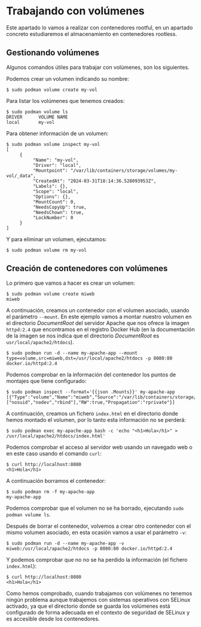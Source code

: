 # Trabajando con volúmenes
Este apartado lo vamos a realizar con contenedores rootful, en un apartado concreto estudiaremos el almacenamiento en contenedores rootless.

## Gestionando volúmenes

Algunos comandos útiles para trabajar con volúmenes, son los siguientes.

Podemos crear un volumen indicando su nombre:

```
$ sudo podman volume create my-vol
```

Para listar los volúmenes que tenemos creados:

```
$ sudo podman volume ls
DRIVER      VOLUME NAME
local       my-vol
```

Para obtener información de un volumen:

```
$ sudo podman volume inspect my-vol
[
     {
          "Name": "my-vol",
          "Driver": "local",
          "Mountpoint": "/var/lib/containers/storage/volumes/my-vol/_data",
          "CreatedAt": "2024-03-31T18:14:36.528093953Z",
          "Labels": {},
          "Scope": "local",
          "Options": {},
          "MountCount": 0,
          "NeedsCopyUp": true,
          "NeedsChown": true,
          "LockNumber": 0
     }
]
```

Y para eliminar un volumen, ejecutamos:

```
$ sudo podman volume rm my-vol
```

## Creación de contenedores con volúmenes

Lo primero que vamos a hacer es crear un volumen:

```
$ sudo podman volume create miweb
miweb
```

A continuación, creamos un contenedor con el volumen asociado, usando el parámetro `--mount`. En este ejemplo vamos a montar nuestro volumen en el directorio *DocumentRoot* del servidor Apache que nos ofrece la imagen `httpd:2.4` que encontramos en el registro Docker Hub (en la documentación de la imagen se nos indica que el directorio *DocumentRoot* es `usr/local/apache2/htdocs`).

```
$ sudo podman run -d --name my-apache-app --mount type=volume,src=miweb,dst=/usr/local/apache2/htdocs -p 8080:80 docker.io/httpd:2.4
```

Podemos comprobar en la información del contenedor los puntos de montajes que tiene configurado:

```
$ sudo podman inspect --format='{{json .Mounts}}' my-apache-app
[{"Type":"volume","Name":"miweb","Source":"/var/lib/containers/storage/volumes/miweb/_data","Destination":"/usr/local/apache2/htdocs","Driver":"local","Mode":"","Options":["nosuid","nodev","rbind"],"RW":true,"Propagation":"rprivate"}]
```

A continuación, creamos un fichero `index.html` en el directorio donde hemos montado el volumen, por lo tanto esta información no se perderá:

```
$ sudo podman exec my-apache-app bash -c 'echo "<h1>Hola</h1>" > /usr/local/apache2/htdocs/index.html'
```

Podemos comprobar el acceso al servidor web usando un navegado web o en este caso usando el comando `curl`:

```
$ curl http://localhost:8080
<h1>Hola</h1>
```

A continuación borramos el contenedor:

```
$ sudo podman rm -f my-apache-app 
my-apache-app
```

Podemos comprobar que el volumen no se ha borrado, ejecutando `sudo podman volume ls`.

Después de borrar el contenedor, volvemos a crear otro contenedor con el mismo volumen asociado, en esta ocasión vamos a usar el parámetro `-v`:

```
$ sudo podman run -d --name my-apache-app -v miweb:/usr/local/apache2/htdocs -p 8080:80 docker.io/httpd:2.4
```

Y podemos comprobar que no no se ha perdido la información (el fichero `index.html`):

```
$ curl http://localhost:8080
<h1>Hola</h1>
```

Como hemos comprobado, cuando trabajamos con volúmenes no tenemos ningún problema aunque trabajemos con sistemas operativos con SELinux activado, ya que el directorio donde se guarda los volúmenes está configurado de forma adecuada en el contexto de seguridad de SELinux y es accesible desde los contenedores.
